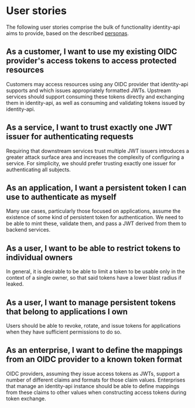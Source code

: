 # User stories

The following user stories comprise the bulk of functionality identity-api aims to provide, based on the described [personas][personas].

[personas]: ./personas.md

## As a customer, I want to use my existing OIDC provider's access tokens to access protected resources

Customers may access resources using any OIDC provider that identity-api supports and which issues appropriately formatted JWTs. Upstream services should support consuming these tokens directly and exchanging them in identity-api, as well as consuming and validating tokens issued by identity-api.

## As a service, I want to trust exactly one JWT issuer for authenticating requests

Requiring that downstream services trust multiple JWT issuers introduces a greater attack surface area and increases the complexity of configuring a service. For simplicity, we should prefer trusting exactly one issuer for authenticating all subjects.

## As an application, I want a persistent token I can use to authenticate as myself

Many use cases, particularly those focused on applications, assume the existence of some kind of persistent token for authentication. We need to be able to mint these, validate them, and pass a JWT derived from them to backend services.

## As a user, I want to be able to restrict tokens to individual owners

In general, it is desirable to be able to limit a token to be usable only in the context of a single owner, so that said tokens have a lower blast radius if leaked.

## As a user, I want to manage persistent tokens that belong to applications I own

Users should be able to revoke, rotate, and issue tokens for applications when they have sufficient permissions to do so.

## As an enterprise, I want to define the mappings from an OIDC provider to a known token format

OIDC providers, assuming they issue access tokens as JWTs, support a number of different claims and formats for those claim values. Enterprises that manage an identity-api instance should be able to define mappings from these claims to other values when constructing access tokens during token exchange.
